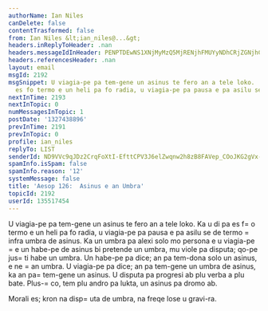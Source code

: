 ```yaml
---
authorName: Ian Niles
canDelete: false
contentTrasformed: false
from: Ian Niles &lt;ian_niles@...&gt;
headers.inReplyToHeader: .nan
headers.messageIdInHeader: PENPTDEwNS1XNjMyMzQ5MjRENjhFMUYyNDhCRjZGNjhCOEIwQHBoeC5nYmw+
headers.referencesHeader: .nan
layout: email
msgId: 2192
msgSnippet: U viagia-pe pa tem-gene un asinus te fero an a tele loko.  Ka u di pa
  es fo termo e un heli pa fo radia, u viagia-pe pa pausa e pa asilu se de termo infra
nextInTime: 2193
nextInTopic: 0
numMessagesInTopic: 1
postDate: '1327438896'
prevInTime: 2191
prevInTopic: 0
profile: ian_niles
replyTo: LIST
senderId: ND9VVc9qJDz2CrqFoXtI-EfttCPV3J6elZwqnw2h8zB8FAVep_COoJKG2gVx-9lHA75TroyLmciTJVUBh8xVupGYuGPomvMZ
spamInfo.isSpam: false
spamInfo.reason: '12'
systemMessage: false
title: 'Aesop 126:  Asinus e an Umbra'
topicId: 2192
userId: 135517454
---
```



U viagia-pe pa tem-gene un asinus te fero an a tele loko.  Ka u di pa es f=
o termo e un heli pa fo radia, u viagia-pe pa pausa e pa asilu se de termo =
infra umbra de asinus.  Ka un umbra pa alexi solo mo persona e u viagia-pe =
e un habe-pe de asinus bi pretende un umbra, mu viole pa disputa; qo-pe jus=
ti habe un umbra.  Un habe-pe pa dice; an pa tem-dona solo un asinus, e ne =
an umbra.  U viagia-pe pa dice; an pa tem-gene un umbra de asinus, ka an pa=
 tem-gene un asinus.  U disputa pa progresi ab plu verba a plu bate.  Plus-=
co, tem plu andro pa lukta, un asinus pa dromo ab.

Morali es; kron na disp=
uta de umbra, na freqe lose u gravi-ra. 		 	   		  
